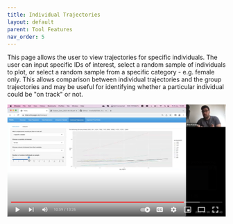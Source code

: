 ```yaml
---
title: Individual Trajectories
layout: default
parent: Tool Features
nav_order: 5
---
```


This page allows the user to view trajectories for specific individuals. The user can input specific IDs of interest, select a random sample of individuals to plot, or select a random sample from a specific category - e.g. female only. This allows comparison between individual trajectories and the group trajectories and may be useful for identifying whether a particular individual could be "on track" or not.

[![TIDAL Individual Trajectories walkthrough](../../assets/images/individual-trajectories.png)](https://youtu.be/aWteXAWPBik?t=580)

